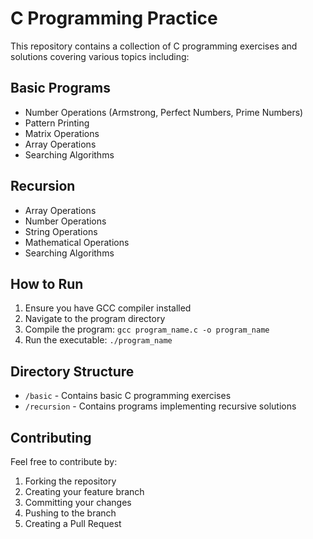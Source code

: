 # C Programming Practice

This repository contains a collection of C programming exercises and solutions covering various topics including:

## Basic Programs
- Number Operations (Armstrong, Perfect Numbers, Prime Numbers)
- Pattern Printing
- Matrix Operations
- Array Operations
- Searching Algorithms

## Recursion
- Array Operations
- Number Operations
- String Operations
- Mathematical Operations
- Searching Algorithms

## How to Run
1. Ensure you have GCC compiler installed
2. Navigate to the program directory
3. Compile the program: `gcc program_name.c -o program_name`
4. Run the executable: `./program_name`

## Directory Structure
- `/basic` - Contains basic C programming exercises
- `/recursion` - Contains programs implementing recursive solutions

## Contributing
Feel free to contribute by:
1. Forking the repository
2. Creating your feature branch
3. Committing your changes
4. Pushing to the branch
5. Creating a Pull Request
